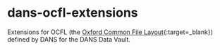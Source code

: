 # dans-ocfl-extensions
Extensions for OCFL (the [Oxford Common File Layout](https://ocfl.io/){:target=_blank}) defined by DANS for the DANS Data Vault.
